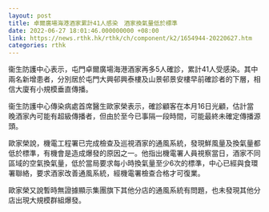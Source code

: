 ```yaml
---
layout: post
title: 卓爾廣場海港酒家累計41人感染　酒家換氣量低於標準
date: 2022-06-27 18:01:46.000000000 +08:00
link: https://news.rthk.hk/rthk/ch/component/k2/1654944-20220627.htm
categories: rthk
---
```


衞生防護中心表示，屯門卓爾廣場海港酒家再多5人確診，累計41人受感染。其中兩名新增患者，分別居於屯門大興邨興泰樓及山景邨景安樓早前確診者的下層，相信大廈有小規模垂直傳播。

衞生防護中心傳染病處首席醫生歐家榮表示，確診顧客在本月16日光顧，估計當晚酒家內可能有超級傳播者，但由於至今已事隔一段時間，可能最終未確定傳播源頭。

歐家榮說，機電工程署已完成檢查及巡視酒家的通風系統，發現鮮風量及換氣量都低於標準，有機會是造成爆發的原因之一。他指出機電署人員視察當日，酒家不同區域的空氣換氣量，低於當局要求每小時換氣量至少6次的標準，中心已經與食環署聯絡，要求酒家改善通風系統，經機電署檢查合格才可復業。

歐家榮又說暫時無證據顯示集團旗下其他分店的通風系統有問題，也未發現其他分店出現大規模群組爆發。
